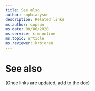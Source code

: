 ```yaml
---
title: See also 
author: sophiasysun
description: Related links
ms.author: sopsun
ms.date: 00/00/2020
ms.service: crm-online
ms.topic: article
ms.reviewer: krbjoran
---
```

# See also 

(Once links are updated, add to the doc)
